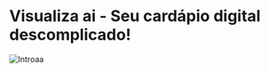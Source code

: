 # Visualiza ai - Seu cardápio digital descomplicado!

![Introaa](https://github.com/4lysson-a/visualizaai/assets/26152669/e499e164-8ec2-4f8c-b07d-1736a6c2c751)
